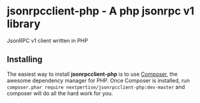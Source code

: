 jsonrpcclient-php - A php jsonrpc v1 library 
==============================================

JsonRPC v1 client written in PHP

Installing
----------

The easiest way to install **jsonrpcclient-php** is to use [Composer](http://getcomposer.org/download/), the awesome dependency manager for PHP. Once Composer is installed, run `composer.phar require nextpertise/jsonrpcclient-php:dev-master` and composer will do all the hard work for you.
